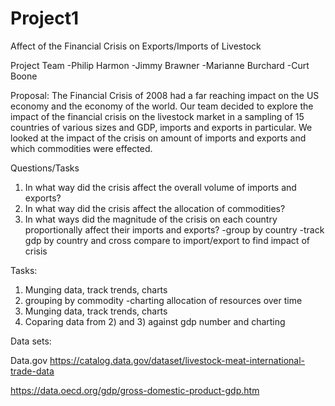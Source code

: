 # Project1

Affect of the Financial Crisis on Exports/Imports of Livestock

Project Team
-Philip Harmon
-Jimmy Brawner
-Marianne Burchard
-Curt Boone

Proposal:  The Financial Crisis of 2008 had a far reaching impact on the US economy and the economy of the world.  Our team decided to explore the impact of the financial crisis on the livestock market in a sampling of 15 countries of various sizes and GDP, imports and exports in particular.  We looked at the impact of the crisis on amount of imports and exports and which commodities were effected.

Questions/Tasks
1) In what way did the crisis affect the overall volume of imports and exports?
2) In what way did the crisis affect the allocation of commodities?
3) In what ways did the magnitude of the crisis on each country proportionally affect their imports and exports?
  -group by country
  -track gdp by country and cross compare to import/export to find impact of crisis

Tasks:
1) Munging data, track trends, charts
2) grouping by commodity -charting allocation of resources over time
3) Munging data, track trends, charts
4) Coparing data from 2) and 3) against gdp number and charting

Data sets:

Data.gov 
https://catalog.data.gov/dataset/livestock-meat-international-trade-data

https://data.oecd.org/gdp/gross-domestic-product-gdp.htm

